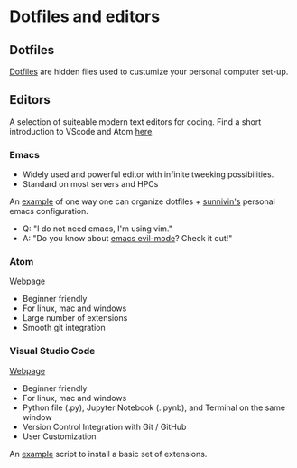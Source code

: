 # Dotfiles and editors 

## Dotfiles 
[Dotfiles](https://medium.com/@webprolific/getting-started-with-dotfiles-43c3602fd789) are hidden files used to custumize your personal computer set-up. 

## Editors
A selection of suiteable modern text editors for coding. 
Find a short introduction to VScode and Atom [here](https://github.com/ecaas/editor_intro). 

### Emacs 
- Widely used and powerful editor with infinite tweeking possibilities.
- Standard on most servers and HPCs

An [example](https://github.com/sunnivin/dotfiles) of one way one can organize dotfiles + [sunnivin's](https://github.com/sunnivin/dotfiles) personal emacs configuration.
  - Q: "I do not need emacs, I'm using vim." 
  - A: "Do you know about [emacs evil-mode](https://www.emacswiki.org/emacs/Evil)? Check it out!"

### Atom
[Webpage](https://atom.io/)
- Beginner friendly
- For linux, mac and windows
- Large number of extensions
- Smooth git integration

### Visual Studio Code
[Webpage](https://code.visualstudio.com/) 
- Beginner friendly
- For linux, mac and windows
- Python file (.py), Jupyter Notebook (.ipynb), and Terminal on the same window
- Version Control Integration with Git / GitHub
- User Customization

An [example](https://github.com/ziu1986/bash_scripts/tree/master/vs_code) script to install a basic set of extensions. 


